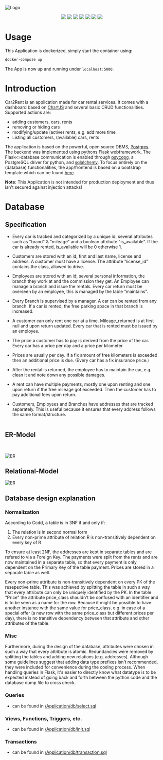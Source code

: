 ![Logo](https://github.com/Madhour/Car2Rent/blob/main/Docs/assets/logo_v3.png)


<p align="center">
<img src="https://img.shields.io/badge/Python-grey?style=flat-square&logo=Python"/>
<img src="https://img.shields.io/badge/Postgres-grey?style=flat-square&logo=Postgresql"/>
<img src="https://img.shields.io/badge/JavaScript-grey?style=flat-square&logo=Javascript"/>
<img src="https://img.shields.io/badge/Chart.js-grey?style=flat-square&logo=chart-dot-js"/>
<img src="https://img.shields.io/badge/Bootstrap-grey?style=flat-square&logo=Bootstrap">
<img src="https://img.shields.io/badge/Docker-grey?style=flat-square&logo=Docker"/>
<img src="https://img.shields.io/badge/Flask-v2.0.1-g?style=flat-square&logo=Flask"/></p>

# Usage 

This Application is dockerized, simply start the container using:
```bash
docker-compose up
```
The App is now up and running under ```localhost:5000```.



# Introduction

Car2Rent is an application made for car rental services. It comes with a dashboard based on [ChartJS](https://www.chartjs.org) and several basic CRUD functionalities. Supported actions are:
- adding customers, cars, rents
- removing or hiding cars
- modifying/update (active) rents, e.g. add more time
- Listing all customers, (available) cars, rents


The application is based on the powerful, open source DBMS, [Postgres](https://www.postgresql.org/). The backend was implemented using pythons [Flask](https://flask.palletsprojects.com/en/2.0.x/) webframework. The Flask<>database communication is enabled through [psycopg](https://www.psycopg.org/), a PostgreSQL driver for python, and [sqlalchemy](https://www.sqlalchemy.org/). To focus entirely on the (database) functionalities, the app/frontend is based on a bootstrap template which can be found [here](https://getbootstrap.com/docs/4.1/examples/).

**Note:** This Application is not intended for production deployment and thus isn't secured against injection attacks!


# Database 
## Specification

- Every car is tracked and categorized by a unique id, several attributes such as "brand" & "mileage" and a boolean attribute "is_available". If the car is already rented, is_available will be 0 otherwise 1.

- Customers are stored with an id, first and last name, license and address. A customer must have a license. The attribute "license_id" contains the class, allowed to drive.

- Employees are stored with an id, several personal information, the branch they work at and the commission they get. An Employee can manage a branch and issue the rentals. Every car return must be overseen by an employee, this is managed by the table "maintains".

- Every Branch is supervised by a manager. A car can be rented from any branch. If a car is rented, the free parking space in that branch is increased. 

- A customer can only rent one car at a time. Mileage_returned is at first null and upon return updated. Every car that is rented must be issued by an employee.
- The price a customer has to pay is derived from the price of the car. Every car has a price per day and a price per kilometer.

- Prices are usually per day. If a fix amount of free kilometers is exceeded then an additional price is due. (Every car has a fix insurance price.)

- After the rental is returned, the employee has to maintain the car, e.g. clean it and note down any possible damages.

- A rent can have multiple payments, mostly one upon renting and one upon return if the free mileage got exceeded. Then the customer has to pay additional fees upon return.

- Customers, Employees and Branches have addresses that are tracked separately. This is useful because it ensures that every address follows the same format/structure.
<br><br>

## ER-Model
<br>

![ER](Database/design/ERM_Final.png)
<br>

## Relational-Model
![ER](Database/design/3_Normalform.png)


## Database design explanation

### Normalization

According to Codd, a table is in 3NF if and only if:
 1. The relation is in second normal form
 2. Every non-prime attribute of relation R is non-transitively dependent on every key of R

To ensure at least 2NF, the addresses are kept in separate tables and are refered to via a Foreign Key. The payments were split from the rents and are now maintained in a separate table, so that every payment is only dependent on the Primary Key of the table payment. Prices are stored in a separate table as well.

Every non-prime attribute is non-transitively dependent on every PK of the resepective table. This was achieved by splitting the table in such a way that every attribute can only be uniquely identified by the PK. In the table "Price" the attribute price_class shouldn't be confused with an identifier and is to be seen as a name for the row. Because it might be possible to have another instance with the same value for price_class, e.g. in case of a special offer (a new row with the same price_class but different prices per day), there is no transitive dependency between that attribute and other attributes of the table.

### Misc

Furthermore, during the design of the database, attributes were chosen in such a way that every attribute is atomic. Redundancies were removed by splitting the tables and adding new relations (e.g. addresses). 
Although some guidelines suggest that adding data type prefixes isn't recommended, they were included for convenience during the coding process. When handling queries in Flask, it's easier to directly know what datatype is to be expected instead of going back and forth between the python code and the database dump file to cross check.

### Queries
- can be found in [/Application/db/select.sql](./Application/db/select.sql)

### Views, Functions, Triggers, etc. 
- can be found in [/Application/db/init.sql](./Application/db/init.sql)

### Transactions
- can be found in [/Application/db/transaction.sql](./Application/db/transaction.sql)